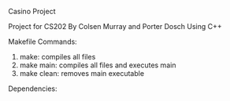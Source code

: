 Casino Project

Project for CS202
By Colsen Murray and Porter Dosch
Using C++

Makefile Commands:
  1. make:  compiles all files
  2. make main: compiles all files and executes main
  3. make clean: removes main executable

Dependencies:
